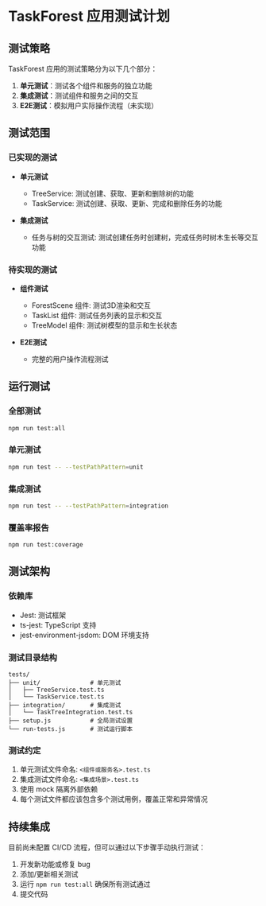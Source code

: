 # TaskForest 应用测试计划

## 测试策略

TaskForest 应用的测试策略分为以下几个部分：

1. **单元测试**：测试各个组件和服务的独立功能
2. **集成测试**：测试组件和服务之间的交互
3. **E2E测试**：模拟用户实际操作流程（未实现）

## 测试范围

### 已实现的测试

- **单元测试**
  - TreeService: 测试创建、获取、更新和删除树的功能
  - TaskService: 测试创建、获取、更新、完成和删除任务的功能

- **集成测试**
  - 任务与树的交互测试: 测试创建任务时创建树，完成任务时树木生长等交互功能

### 待实现的测试

- **组件测试**
  - ForestScene 组件: 测试3D渲染和交互
  - TaskList 组件: 测试任务列表的显示和交互
  - TreeModel 组件: 测试树模型的显示和生长状态

- **E2E测试**
  - 完整的用户操作流程测试

## 运行测试

### 全部测试

```bash
npm run test:all
```

### 单元测试

```bash
npm run test -- --testPathPattern=unit
```

### 集成测试

```bash
npm run test -- --testPathPattern=integration
```

### 覆盖率报告

```bash
npm run test:coverage
```

## 测试架构

### 依赖库

- Jest: 测试框架
- ts-jest: TypeScript 支持
- jest-environment-jsdom: DOM 环境支持

### 测试目录结构

```
tests/
├── unit/              # 单元测试
│   ├── TreeService.test.ts
│   └── TaskService.test.ts
├── integration/       # 集成测试
│   └── TaskTreeIntegration.test.ts
├── setup.js           # 全局测试设置
└── run-tests.js       # 测试运行脚本
```

### 测试约定

1. 单元测试文件命名: `<组件或服务名>.test.ts`
2. 集成测试文件命名: `<集成场景>.test.ts`
3. 使用 mock 隔离外部依赖
4. 每个测试文件都应该包含多个测试用例，覆盖正常和异常情况

## 持续集成

目前尚未配置 CI/CD 流程，但可以通过以下步骤手动执行测试：

1. 开发新功能或修复 bug
2. 添加/更新相关测试
3. 运行 `npm run test:all` 确保所有测试通过
4. 提交代码 